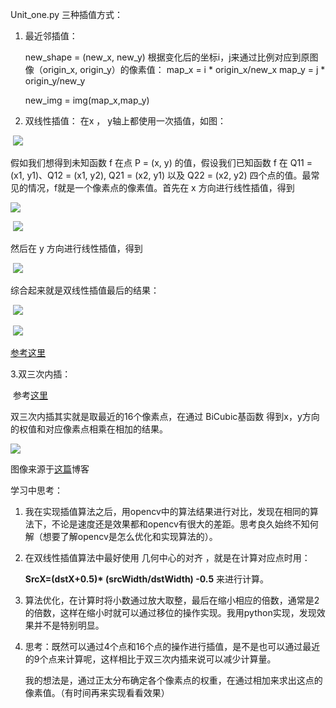

Unit_one.py 三种插值方式：
1. 最近邻插值： 
    
    new_shape = (new_x, new_y)
   根据变化后的坐标i，j来通过比例对应到原图像（origin_x, origin_y）的像素值：
   map_x = i * origin_x/new_x
   map_y = j * origin_y/new_y
   
   new_img = img(map_x,map_y)
   
2. 双线性插值：
    在x ， y轴上都使用一次插值，如图：

​     ![](F:\project\Digital_Image_Processing\introduce\double_insert.png)

假如我们想得到未知函数 f 在点 P = (x, y) 的值，假设我们已知函数 f 在 Q11 = (x1, y1)、Q12 = (x1, y2), Q21 = (x2, y1) 以及 Q22 = (x2, y2) 四个点的值。最常见的情况，f就是一个像素点的像素值。首先在 x 方向进行线性插值，得到


![](F:\project\Digital_Image_Processing\introduce\fountion1.png)

​                   		  ![](F:\project\Digital_Image_Processing\introduce\fountion2.png)

 然后在 y 方向进行线性插值，得到 

​				![](F:\project\Digital_Image_Processing\introduce\fountion3.png)

 综合起来就是双线性插值最后的结果： 

​				![](F:\project\Digital_Image_Processing\introduce\fountion4.png)

​				![](F:\project\Digital_Image_Processing\introduce\fountion5.png)

[参考这里](https://blog.csdn.net/xbinworld/article/details/65660665)



3.双三次内插：

​	参考[这里](https://blog.csdn.net/qq_29058565/article/details/52769497)

双三次内插其实就是取最近的16个像素点，在通过 BiCubic基函数 得到x，y方向的权值和对应像素点相乘在相加的结果。



![](F:\project\Digital_Image_Processing\introduce\info.png)

图像来源于[这篇](https://blog.csdn.net/qq_39683287/article/details/80288872)博客



学习中思考：

1. 我在实现插值算法之后，用opencv中的算法结果进行对比，发现在相同的算法下，不论是速度还是效果都和opencv有很大的差距。思考良久始终不知何解（想要了解opencv是怎么优化和实现算法的）。

2. 在双线性插值算法中最好使用 几何中心的对齐 ，就是在计算对应点时用： 

   **SrcX=(dstX+0.5)\* (srcWidth/dstWidth) -0.5** 来进行计算。

3. 算法优化，在计算时将小数通过放大取整，最后在缩小相应的倍数，通常是2的倍数，这样在缩小时就可以通过移位的操作实现。我用python实现，发现效果并不是特别明显。

4. 思考：既然可以通过4个点和16个点的操作进行插值，是不是也可以通过最近的9个点来计算呢，这样相比于双三次内插来说可以减少计算量。

   我的想法是，通过正太分布确定各个像素点的权重，在通过相加来求出这点的像素值。（有时间再来实现看看效果）